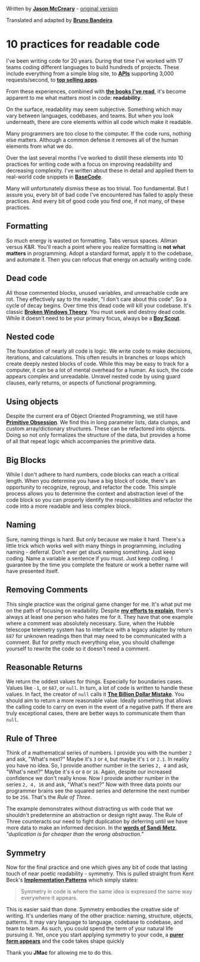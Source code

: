 Written by [**Jason McCreary**](https://jasonmccreary.me/) - [original version](https://jasonmccreary.me/articles/practices-write-readable-code-less-complex/)

Translated and adapted by [**Bruno Bandeira**](https://brunobandeira.me/)

# 10 practices for readable code

I've been writing code for 20 years. During that time I've worked with 17 teams coding different languages to build hundreds of projects. These include everything from a simple blog site, to **[APIs](https://jasonmccreary.me/articles/why-i-leave-a-job/)** supporting 3,000 requests/second, to **[top selling apps](https://jasonmccreary.me/articles/successful-app-fail/)**.

From these experiences, combined with **[the books I've read](https://jasonmccreary.me/articles/the-reading-list/)**, it's become apparent to me what matters most in code: **readability**.

On the surface, readability may seem subjective. Something which may vary between languages, codebases, and teams. But when you look underneath, there are core elements within all code which make it readable.

Many programmers are too close to the computer. If the code runs, nothing else matters. Although a common defense it removes all of the human elements from what we do.

Over the last several months I've worked to distill these elements into 10 practices for writing code with a focus on improving readability and decreasing complexity. I've written about these in detail and applied them to real-world code snippets in **[BaseCode](https://basecodefieldguide.com/)**.

Many will unfortunately dismiss these as too trivial. Too fundamental. But I assure you, every bit of bad code I've encountered has failed to apply these practices. And every bit of good code you find one, if not many, of these practices.

## Formatting
So much energy is wasted on formatting. Tabs versus spaces. Allman versus K&R. You'll reach a point where you realize formatting is **not what matters** in programming. Adopt a standard format, apply it to the codebase, and automate it. Then you can refocus that energy on actually writing code.

## Dead code
All those commented blocks, unused variables, and unreachable code are rot. They effectively say to the reader, "I don't care about this code". So a cycle of decay begins. Over time this dead code will kill your codebase. It's classic **[Broken Windows Theory](https://en.wikipedia.org/wiki/Broken_windows_theory)**. You must seek and destroy dead code. While it doesn't need to be your primary focus, always be a **[Boy Scout](https://jasonmccreary.me/articles/are-you-a-boy-scout/)**.

## Nested code
The foundation of nearly all code is logic. We write code to make decisions, iterations, and calculations. This often results in branches or loops which create deeply nested blocks of code. While this may be easy to track for a computer, it can be a lot of mental overhead for a human. As such, the code appears complex and unreadable. Unravel nested code by using guard clauses, early returns, or aspects of functional programming.

## Using objects
Despite the current era of Object Oriented Programming, we still have **[Primitive Obsession](https://blog.codinghorror.com/code-smells/)**. We find this in long parameter lists, data clumps, and custom array/dictionary structures. These can be refactored into objects. Doing so not only formalizes the structure of the data, but provides a home of all that repeat logic which accompanies the primitive data.

## Big Blocks
While I don't adhere to hard numbers, code blocks can reach a critical length. When you determine you have a big block of code, there's an opportunity to recognize, regroup, and refactor the code. This simple process allows you to determine the context and abstraction level of the code block so you can properly identify the responsibilities and refactor the code into a more readable and less complex block.

## Naming
Sure, naming things is hard. But only because we make it hard. There's a little trick which works well with many things in programming, including naming - deferral. Don't ever get stuck naming something. Just keep coding. Name a variable a sentence if you must. Just keep coding. I guarantee by the time you complete the feature or work a better name will have presented itself.

## Removing Comments
This single practice was the original game changer for me. It's what put me on the path of focusing on readability. Despite **[my efforts to explain](https://jasonmccreary.me/articles/removing-comments/)**, there's always at least one person who hates me for it. They have that one example where a comment was absolutely necessary. Sure, when the Hubble telescope telemetry system has to interface with a legacy adapter by return `687` for unknown readings then that may need to be communicated with a comment. But for pretty much everything else, you should challenge yourself to rewrite the code so it doesn't need a comment.

## Reasonable Returns
We return the oddest values for things. Especially for boundaries cases. Values like `-1`, or `687`, or `null`. In turn, a lot of code is written to handle these values. In fact, the creator of `null` calls it **[The Billion Dollar Mistake](https://www.infoq.com/presentations/Null-References-The-Billion-Dollar-Mistake-Tony-Hoare)**. You should aim to return a more reasonable value. Ideally something that allows the calling code to carry on even in the event of a negative path. If there are truly exceptional cases, there are better ways to communicate them than `null`.

## Rule of Three
Think of a mathematical series of numbers. I provide you with the number `2` and ask, "What's next?" Maybe it's `3` or `4`, but maybe it's `1` or `2.1`. In reality you have no idea. So, I provide another number in the series `2, 4` and ask, "What's next?" Maybe it's `6` or `8` or `16`. Again, despite our increased confidence we don't really know. Now I provide another number in the series `2, 4, 16` and ask, "What's next?" Now with three data points our programmer brains see the squared series and determine the next number to be `256`. That's the *Rule of Three*.

The example demonstrates without distracting us with code that we shouldn't predetermine an abstraction or design right away. The Rule of Three counteracts our need to fight duplication by deferring until we have more data to make an informed decision. In the **[words of Sandi Metz](https://www.sandimetz.com/blog/2016/1/20/the-wrong-abstraction)**, *"duplication is far cheaper than the wrong abstraction."*

## Symmetry
Now for the final practice and one which gives any bit of code that lasting touch of near poetic readability - symmetry. This is pulled straight from Kent Beck's **[Implementation Patterns](https://www.amazon.com/Implementation-Patterns-Kent-Beck/dp/0321413091)** which simply states:

> Symmetry in code is where the same idea is expressed the same way everywhere it appears.

This is easier said than done. Symmetry embodies the creative side of writing. It's underlies many of the other practice: naming, structure, objects, patterns. It may vary language to language, codebase to codebase, and team to team. As such, you could spend the term of your natural life pursuing it. Yet, once you start applying symmetry to your code, a **[purer form appears](https://twitter.com/gonedark/status/1041716025862119425)** and the code takes shape quickly

Thank you **JMac** for allowing me to do this.
